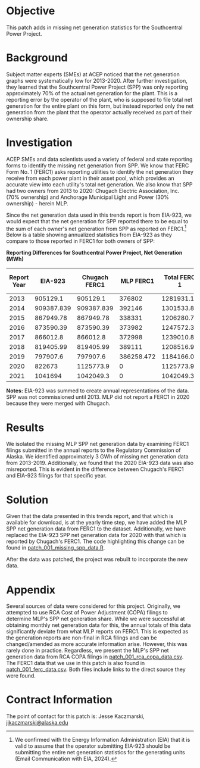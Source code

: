 # Objective

This patch adds in missing net generation statistics for the Southcentral Power Project.

# Background

Subject matter experts (SMEs) at ACEP noticed that the net generation graphs were systematically low for 2013-2020. After further investigation, they learned that the Southcentral Power Project (SPP) was only reporting approximately 70% of the actual net generation for the plant. This is a reporting error by the operator of the plant, who is supposed to file total net generation for the entire plant on this form, but instead reported only the net generation from the plant that the operator actually received as part of their ownership share.

# Investigation

ACEP SMEs and data scientists used a variety of federal and state reporting forms to identify the missing net generation from SPP. We know that FERC Form No. 1 (FERC1) asks reporting utilities to identify the net generation they receive from each power plant in their asset pool, which provides an accurate view into each utility's total net generation. We also know that SPP had two owners from 2013 to 2020: Chugach Electric Association, Inc. (70% ownership) and Anchorage Municipal Light and Power (30% ownership) - herein MLP.

Since the net generation data used in this trends report is from EIA-923, we would expect that the net generation for SPP reported there to be equal to the sum of each owner's net generation from SPP as reported on FERC1.[^patch_001_missing_spp_data-1] Below is a table showing annualized statistics from EIA-923 as they compare to those reported in FERC1 for both owners of SPP:

[^patch_001_missing_spp_data-1]: We confirmed with the Energy Information Administration (EIA) that it is valid to assume that the operator submitting EIA-923 should be submitting the entire net generation statistics for the generating units (Email Communication with EIA, 2024).

**Reporting Differences for Southcentral Power Project, Net Generation (MWh)**

| Report Year | EIA-923    | Chugach FERC1 | MLP FERC1  | Total FERC 1 | Difference (EIA923 - FERC1) |
|-------------|------------|---------------|------------|--------------|-----------------------------|
| 2013        | 905129.1   | 905129.1      | 376802     | 1281931.1    | -376802                     |
| 2014        | 909387.839 | 909387.839    | 392146     | 1301533.84   | -392146                     |
| 2015        | 867949.78  | 867949.78     | 338331     | 1206280.78   | -338331                     |
| 2016        | 873590.39  | 873590.39     | 373982     | 1247572.39   | -373982                     |
| 2017        | 866012.8   | 866012.8      | 372998     | 1239010.8    | -372998                     |
| 2018        | 819405.99  | 819405.99     | 389111     | 1208516.99   | -389111                     |
| 2019        | 797907.6   | 797907.6      | 386258.472 | 1184166.07   | -386258.472                 |
| 2020        | 822673     | 1125773.9     | 0          | 1125773.9    | -303100.9                   |
| 2021        | 1041694    | 1042049.3     | 0          | 1042049.3    | -355.3                      |

**Notes:** EIA-923 was summed to create annual representations of the data. SPP was not commissioned until 2013. MLP did not report a FERC1 in 2020 because they were merged with Chugach.

# Results

We isolated the missing MLP SPP net generation data by examining FERC1 filings submitted in the annual reports to the Regulatory Commission of Alaska. We identified approximately 3 GWh of missing net generation data from 2013-2019. Additionally, we found that the 2020 EIA-923 data was also misreported. This is evident in the difference between Chugach's FERC1 and EIA-923 filings for that specific year.

# Solution

Given that the data presented in this trends report, and that which is available for download, is at the yearly time step, we have added the MLP SPP net generation data from FERC1 to the dataset. Additionally, we have replaced the EIA-923 SPP net generation data for 2020 with that which is reported by Chugach's FERC1. The code highlighting this change can be found in [patch_001_missing_spp_data.R](patch_001_missing_spp_data.R).

After the data was patched, the project was rebuilt to incorporate the new data.

# Appendix

Several sources of data were considered for this project. Originally, we attempted to use RCA Cost of Power Adjustment (COPA) filings to determine MLP's SPP net generation share. While we were successful at obtaining monthly net generation data for this, the annual totals of this data significantly deviate from what MLP reports on FERC1. This is expected as the generation reports are non-final in RCA filings and can be changed/amended as more accurate information arise. However, this was rarely done in practice. Regardless, we present the MLP's SPP net generation data from RCA COPA filings in [patch_001_rca_copa_data.csv](patch_001_rca_copa_data.csv). The FERC1 data that we use in this patch is also found in [patch_001_ferc_data.csv](patch_001_rca_copa_data.csv). Both files include links to the direct source they were found.

# Contract Information

The point of contact for this patch is: Jesse Kaczmarski, [jikaczmarski\@alaska.edu](mailto:jikaczmarski@alaska.edu)
